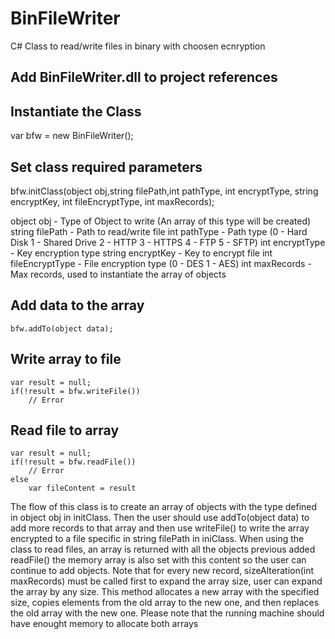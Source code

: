 # BinFileWriter
C# Class to read/write files in binary with choosen ecnryption

## Add BinFileWriter.dll to project references
## Instantiate the Class

var bfw = new BinFileWriter();

## Set class required parameters

bfw.initClass(object obj,string filePath,int pathType, int encryptType, string encryptKey, int fileEncryptType, int maxRecords);

object obj					- Type of Object to write (An array of this type will be created)
string filePath			- Path to read/write file
int pathType				- Path type (0 - Hard Disk 1 - Shared Drive 2 - HTTP 3 - HTTPS 4 - FTP 5 - SFTP)
int encryptType			- Key encryption type
string encryptKey		- Key to encrypt file
int fileEncryptType	- File encryption type (0 - DES 1 - AES)
int maxRecords			- Max records, used to instantiate the array of objects

## Add data to the array
	bfw.addTo(object data);

## Write array to file
	var result = null;
	if(!result = bfw.writeFile())
		// Error
	
## Read file to array
	var result = null;
	if(!result = bfw.readFile())
		// Error
	else
		var fileContent = result

The flow of this class is to create an array of objects with the type defined in object obj in initClass. Then the user should use addTo(object data) to add more records to that array and then use writeFile() to write the array encrypted to a file specific in string filePath in iniClass. When using the class to read files, an array is returned with all the objects previous added readFile() the memory array is also set with this content so the user can continue to add objects. Note that for every new record, sizeAlteration(int maxRecords) must be called first to expand the array size, user can expand the array by any size. This method allocates a new array with the specified size, copies elements from the old array to the new one, and then replaces the old array with the new one. Please note that the running machine should have enought memory to allocate both arrays


